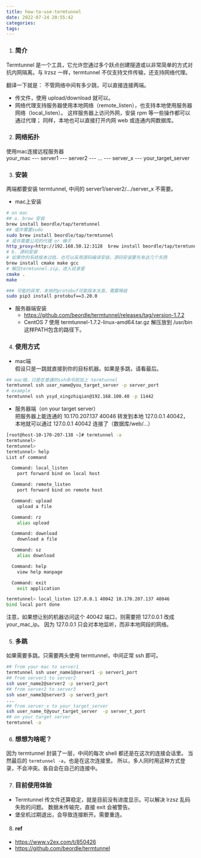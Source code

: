 ```yaml
---
title: how-to-use-termtunnel
date: 2022-07-24 20:55:42
categories:
tags:
---
```



1. ### 简介
Termtunnel 是一个工具，它允许您通过多个跃点创建隧道或以非常简单的方式对抗内网隔离。与 lrzsz 一样，termtunnel 不仅支持文件传输，还支持网络代理。

翻译一下就是：
不管网络中间有多少跳，可以直接连接两端。
- 传文件，使用 upload/download 就可以。
- 网络代理支持服务器使用本地网络（remote_listen），也支持本地使用服务器网络（local_listen）。
这样服务器上访问外网，安装 rpm 等一些操作都可以通过代理；
同样，本地也可以直接打开内网 web 或连通内网数据库。

2. ### 网络拓扑 
使用mac连接远程服务器   
your_mac --- server1 --- server2 --- ... --- server_x --- your_target_server

3. ### 安装
两端都要安装 termtunnel, 中间的 server1/server2/.../server_x 不需要。
- mac上安装
```bash
# on mac
## a. brew 安装
brew install beordle/tap/termtunnel
## 或许需要sudo 
sudo brew install beordle/tap/termtunnel
# 或许需要公司的代理 or 梯子
http_proxy=http://192.168.50.12:3128  brew install beordle/tap/termtunnel
# b. 源码安装
# 如果你的系统版本过低，也可以采用源码编译安装。源码安装要先有这几个东西
brew install cmake make gcc
# 解压termtunnel.zip，进入目录里
cmake .
make

### 可能的异常，本地的protobuf可能版本太高，需要降级
sudo pip3 install protobuf==3.20.0
```

-  服务器端安装<br>
    - https://github.com/beordle/termtunnel/releases/tag/version-1.7.2
    - CentOS 7 使用 termtunnel-1.7.2-linux-amd64.tar.gz 解压放到 /usr/bin 这样PATH包含的路径下。


4. ### 使用方式 
- mac端  
假设只是一跳就直接到你的目标机器。如果是多跳，请看最后。
```bash
## mac端，只是在普通的ssh命令前加上 termtunnel
termtunnel ssh user_name@you_target_server -p server_port
# example
termtunnel ssh ysyd_xingzhiqian@192.168.100.40 -p 11442
```

- 服务器端（on your target server）  
把服务器上能连通的 10.170.207.137 40046 转发到本地 127.0.0.1 40042，
本地就可以通过 127.0.0.1 40042 连接了（数据库/web/...）
```bash
[root@host-10-170-207-138 ~]# termtunnel -a
termtunnel>
termtunnel>
termtunnel> help
List of command

  Command: local_listen
    port forward bind on local host

  Command: remote_listen
    port forward bind on remote host

  Command: upload
    upload a file

  Command: rz
    alias upload

  Command: download
    download a file

  Command: sz
    alias download

  Command: help
    view help manpage

  Command: exit
    exit application

termtunnel> local_listen 127.0.0.1 40042 10.170.207.137 40046
bind local port done
```
注意，如果想让别的机器访问这个 40042 端口，则需要把 127.0.0.1 改成 your_mac_ip。
因为 127.0.0.1 只会对本地监听，而非本地网段的网络。

5. ### 多跳
如果需要多跳。只需要两头使用 termtunnel，中间正常 ssh 即可。
```bash
## from your mac to server1
termtunnel ssh user_name1@server1 -p server1_port
## from server1 to server2
ssh user_name2@server2 -p server2_port
## from server2 to server3
ssh user_name3@server3 -p server3_port
...
## from server_x to your_target_server
ssh user_name_t@your_target_server  -p server_t_port
## on your target server 
termtunnel -a 
```


6. ### 想想为啥呢？
因为 termtunnel 封装了一层，中间的每次 shell 都还是在这次的连接会话里。
当然最后的 `termtunnel -a`，也是在这次连接里。
所以，多人同时用这种方式登录，不会冲突。各自会在自己的连接中。

7. ### 目前使用体验
- Termtunnel 传文件还算稳定，就是目前没有进度显示。可以解决 lrzsz 乱码失败的问题。
数据未传输完，直接 exit 会被警告。
- 堡垒机过期退出，会导致连接断开。需要重连。

8. #### ref
- https://www.v2ex.com/t/850426
- https://github.com/beordle/termtunnel

